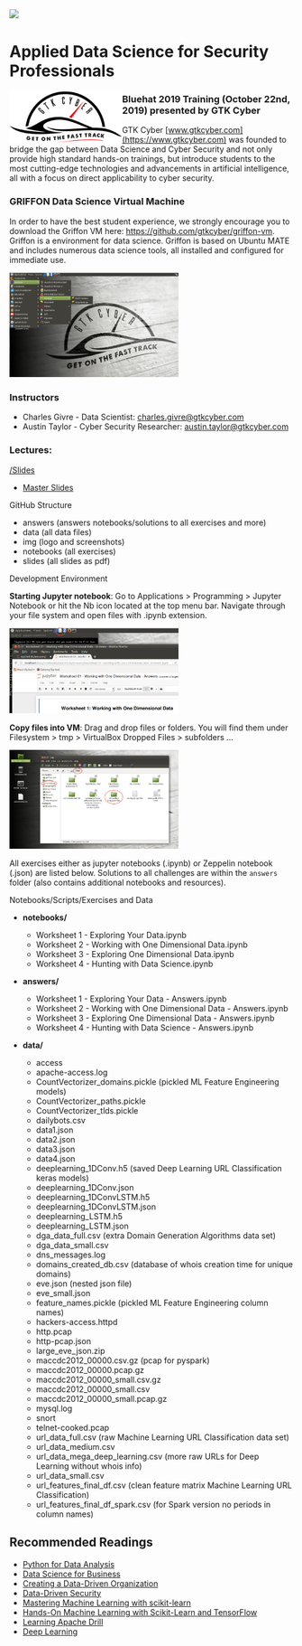 <img src="img/bluehat.png">

# Applied Data Science for Security Professionals
<img src="img/logo_white_bkg_small.png" width="200" align="left" >

### Bluehat 2019 Training (October 22nd, 2019) presented by GTK Cyber

GTK Cyber [www.gtkcyber.com](https://www.gtkcyber.com) was founded to bridge the gap between Data Science and Cyber Security and not
only provide high standard hands-on trainings, but introduce students to the most cutting-edge technologies and advancements in artificial intelligence,
all with a focus on direct applicability to cyber security.

### GRIFFON Data Science Virtual Machine

In order to have the best student experience, we strongly encourage you to download the Griffon VM here: https://github.com/gtkcyber/griffon-vm.
Griffon is a environment for data science. Griffon is based on Ubuntu MATE and includes numerous data science tools, all installed and configured for immediate use.

<img src="img/griffon-v1.png" width="300">

### Instructors

- Charles Givre - Data Scientist:  charles.givre@gtkcyber.com
- Austin Taylor - Cyber Security Researcher: austin.taylor@gtkcyber.com

### Lectures:

<a href="slides/">/Slides</a>
- <a href="https://github.com/gtkcyber/applied_data_science_bluehat/blob/master/slides/Bluehat%202019%20-%20Applied%20Data%20Science.pdf">Master Slides</a>

GitHub Structure

- answers (answers notebooks/solutions to all exercises and more)
- data (all data files)
- img (logo and screenshots)
- notebooks (all exercises)
- slides (all slides as pdf)

Development Environment

**Starting Jupyter notebook**: Go to Applications > Programming > Jupyter Notebook or hit the Nb icon located at the top menu bar. Navigate through your file system and open files with .ipynb extension.

<img src="img/griffon-open-jupyter.png" width="300">

**Copy files into VM**: Drag and drop files or folders. You will find them under Filesystem > tmp > VirtualBox Dropped Files > subfolders ...

<img src="img/griffon-dropped-files.png" width="300">


All exercises either as jupyter notebooks (.ipynb) or Zeppelin notebook (.json) are listed below.
Solutions to all challenges are within the ```answers``` folder (also contains additional notebooks and resources).

Notebooks/Scripts/Exercises and Data

- **notebooks/**
    - Worksheet 1 - Exploring Your Data.ipynb
    - Worksheet 2 - Working with One Dimensional Data.ipynb
    - Worksheet 3 - Exploring One Dimensional Data.ipynb
    - Worksheet 4 - Hunting with Data Science.ipynb

- **answers/**

    - Worksheet 1 - Exploring Your Data - Answers.ipynb
    - Worksheet 2 - Working with One Dimensional Data - Answers.ipynb
    - Worksheet 3 - Exploring One Dimensional Data - Answers.ipynb
    - Worksheet 4 - Hunting with Data Science - Answers.ipynb

    
- **data/**

    - access
    - apache-access.log
    - CountVectorizer_domains.pickle (pickled ML Feature Engineering models)
    - CountVectorizer_paths.pickle
    - CountVectorizer_tlds.pickle
    - dailybots.csv
    - data1.json
    - data2.json
    - data3.json
    - data4.json
    - deeplearning_1DConv.h5 (saved Deep Learning URL Classification keras models)
    - deeplearning_1DConv.json
    - deeplearning_1DConvLSTM.h5
    - deeplearning_1DConvLSTM.json
    - deeplearning_LSTM.h5
    - deeplearning_LSTM.json
    - dga_data_full.csv (extra Domain Generation Algorithms data set)
    - dga_data_small.csv
    - dns_messages.log
    - domains_created_db.csv (database of whois creation time for unique domains)
    - eve.json (nested json file)
    - eve_small.json
    - feature_names.pickle (pickled ML Feature Engineering column names)
    - hackers-access.httpd
    - http.pcap
    - http-pcap.json
    - large_eve_json.zip
    - maccdc2012_00000.csv.gz (pcap for pyspark)
    - maccdc2012_00000.pcap.gz
    - maccdc2012_00000_small.csv.gz
    - maccdc2012_00000_small.csv
    - maccdc2012_00000_small.pcap.gz
    - mysql.log
    - snort
    - telnet-cooked.pcap
    - url_data_full.csv (raw Machine Learning URL Classification data set)
    - url_data_medium.csv
    - url_data_mega_deep_learning.csv (more raw URLs for Deep Learning without whois info)
    - url_data_small.csv
    - url_features_final_df.csv (clean feature matrix Machine Learning URL Classification)
    - url_features_final_df_spark.csv (for Spark version no periods in column names)


## Recommended Readings
* [Python for Data Analysis](http://shop.oreilly.com/product/0636920023784.do)
* [Data Science for Business](http://shop.oreilly.com/product/0636920028918.do)
* [Creating a Data-Driven Organization](http://shop.oreilly.com/product/0636920035848.do)
* [Data-Driven Security](http://datadrivensecurity.info/)
* [Mastering Machine Learning with scikit-learn](https://www.packtpub.com/big-data-and-business-intelligence/mastering-machine-learning-scikit-learn)
* [Hands-On Machine Learning with Scikit-Learn and TensorFlow](http://shop.oreilly.com/product/0636920052289.do)
* [Learning Apache Drill](https://amzn.to/2M8Peo6)
* [Deep Learning](http://www.deeplearningbook.org/)